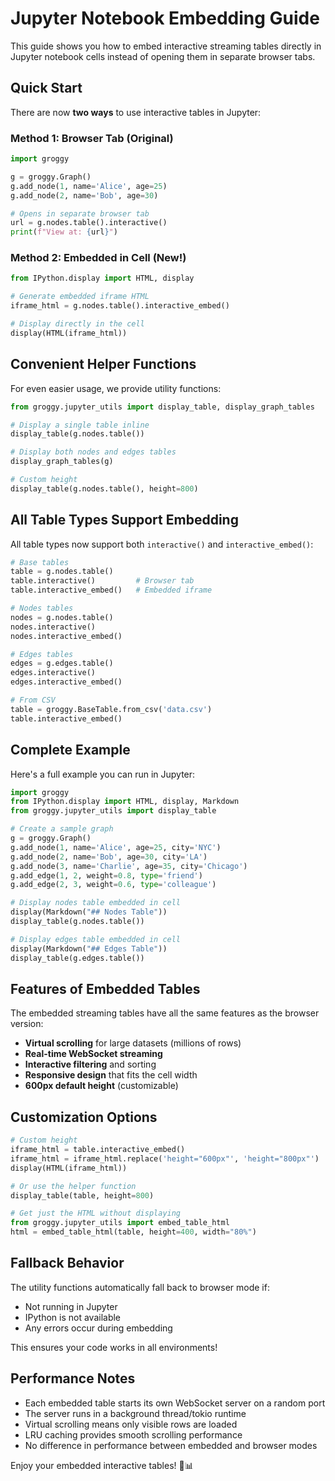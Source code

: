 # Jupyter Notebook Embedding Guide

This guide shows you how to embed interactive streaming tables directly in Jupyter notebook cells instead of opening them in separate browser tabs.

## Quick Start

There are now **two ways** to use interactive tables in Jupyter:

### Method 1: Browser Tab (Original)
```python
import groggy

g = groggy.Graph()
g.add_node(1, name='Alice', age=25)
g.add_node(2, name='Bob', age=30)

# Opens in separate browser tab
url = g.nodes.table().interactive()
print(f"View at: {url}")
```

### Method 2: Embedded in Cell (New!)
```python
from IPython.display import HTML, display

# Generate embedded iframe HTML
iframe_html = g.nodes.table().interactive_embed()

# Display directly in the cell
display(HTML(iframe_html))
```

## Convenient Helper Functions

For even easier usage, we provide utility functions:

```python
from groggy.jupyter_utils import display_table, display_graph_tables

# Display a single table inline
display_table(g.nodes.table())

# Display both nodes and edges tables
display_graph_tables(g)

# Custom height
display_table(g.nodes.table(), height=800)
```

## All Table Types Support Embedding

All table types now support both `interactive()` and `interactive_embed()`:

```python
# Base tables
table = g.nodes.table()
table.interactive()         # Browser tab
table.interactive_embed()   # Embedded iframe

# Nodes tables  
nodes = g.nodes.table()
nodes.interactive()
nodes.interactive_embed()

# Edges tables
edges = g.edges.table()
edges.interactive()
edges.interactive_embed()

# From CSV
table = groggy.BaseTable.from_csv('data.csv')
table.interactive_embed()
```

## Complete Example

Here's a full example you can run in Jupyter:

```python
import groggy
from IPython.display import HTML, display, Markdown
from groggy.jupyter_utils import display_table

# Create a sample graph
g = groggy.Graph()
g.add_node(1, name='Alice', age=25, city='NYC')
g.add_node(2, name='Bob', age=30, city='LA')  
g.add_node(3, name='Charlie', age=35, city='Chicago')
g.add_edge(1, 2, weight=0.8, type='friend')
g.add_edge(2, 3, weight=0.6, type='colleague')

# Display nodes table embedded in cell
display(Markdown("## Nodes Table"))
display_table(g.nodes.table())

# Display edges table embedded in cell  
display(Markdown("## Edges Table"))
display_table(g.edges.table())
```

## Features of Embedded Tables

The embedded streaming tables have all the same features as the browser version:

- **Virtual scrolling** for large datasets (millions of rows)
- **Real-time WebSocket streaming** 
- **Interactive filtering** and sorting
- **Responsive design** that fits the cell width
- **600px default height** (customizable)

## Customization Options

```python
# Custom height
iframe_html = table.interactive_embed()
iframe_html = iframe_html.replace('height="600px"', 'height="800px"')
display(HTML(iframe_html))

# Or use the helper function
display_table(table, height=800)

# Get just the HTML without displaying
from groggy.jupyter_utils import embed_table_html
html = embed_table_html(table, height=400, width="80%")
```

## Fallback Behavior

The utility functions automatically fall back to browser mode if:
- Not running in Jupyter
- IPython is not available
- Any errors occur during embedding

This ensures your code works in all environments!

## Performance Notes

- Each embedded table starts its own WebSocket server on a random port
- The server runs in a background thread/tokio runtime
- Virtual scrolling means only visible rows are loaded
- LRU caching provides smooth scrolling performance
- No difference in performance between embedded and browser modes

Enjoy your embedded interactive tables! 🚀📊